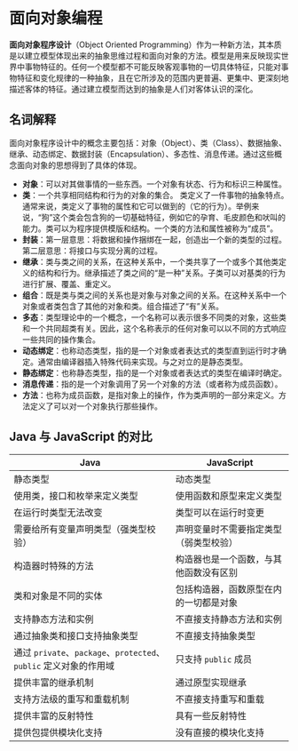 # 面向对象编程

**面向对象程序设计**（Object Oriented Programming）作为一种新方法，其本质是以建立模型体现出来的抽象思维过程和面向对象的方法。模型是用来反映现实世界中事物特征的。任何一个模型都不可能反映客观事物的一切具体特征，只能对事物特征和变化规律的一种抽象，且在它所涉及的范围内更普遍、更集中、更深刻地描述客体的特征。通过建立模型而达到的抽象是人们对客体认识的深化。

## 名词解释

面向对象程序设计中的概念主要包括：对象（Object）、类（Class）、数据抽象、继承、动态绑定、数据封装（Encapsulation）、多态性、消息传递。通过这些概念面向对象的思想得到了具体的体现。

* **对象**：可以对其做事情的一些东西。一个对象有状态、行为和标识三种属性。
* **类**：一个共享相同结构和行为的对象的集合。 类定义了一件事物的抽象特点。通常来说，类定义了事物的属性和它可以做到的（它的行为）。举例来说，“狗”这个类会包含狗的一切基础特征，例如它的孕育、毛皮颜色和吠叫的能力。类可以为程序提供模版和结构。一个类的方法和属性被称为“成员”。
* **封装**：第一层意思：将数据和操作捆绑在一起，创造出一个新的类型的过程。第二层意思：将接口与实现分离的过程。
* **继承**：类与类之间的关系，在这种关系中，一个类共享了一个或多个其他类定义的结构和行为。继承描述了类之间的“是一种”关系。子类可以对基类的行为进行扩展、覆盖、重定义。
* **组合**：既是类与类之间的关系也是对象与对象之间的关系。在这种关系中一个对象或者类包含了其他的对象和类。组合描述了“有”关系。
* **多态**：类型理论中的一个概念，一个名称可以表示很多不同类的对象，这些类和一个共同超类有关。因此，这个名称表示的任何对象可以以不同的方式响应一些共同的操作集合。
* **动态绑定**：也称动态类型，指的是一个对象或者表达式的类型直到运行时才确定。通常由编译器插入特殊代码来实现。与之对立的是静态类型。
* **静态绑定**：也称静态类型，指的是一个对象或者表达式的类型在编译时确定。
* **消息传递**：指的是一个对象调用了另一个对象的方法（或者称为成员函数）。
* **方法**：也称为成员函数，是指对象上的操作，作为类声明的一部分来定义。方法定义了可以对一个对象执行那些操作。

## Java 与 JavaScript 的对比

| Java                                                         | JavaScript                             |
| ------------------------------------------------------------ | -------------------------------------- |
| 静态类型                                                     | 动态类型                               |
| 使用类，接口和枚举来定义类型                                 | 使用函数和原型来定义类型               |
| 在运行时类型无法改变                                         | 类型可以在运行时变更                   |
| 需要给所有变量声明类型（强类型校验）                         | 声明变量时不需要指定类型（弱类型校验） |
| 构造器时特殊的方法                                           | 构造器也是一个函数，与其他函数没有区别 |
| 类和对象是不同的实体                                         | 包括构造器，函数原型在内的一切都是对象 |
| 支持静态方法和实例                                           | 不直接支持静态方法和实例               |
| 通过抽象类和接口支持抽象类型                                 | 不直接支持抽象类型                     |
| 通过 `private`、`package`、`protected`、`public` 定义对象的作用域 | 只支持 `public` 成员                   |
| 提供丰富的继承机制                                           | 通过原型实现继承                       |
| 支持方法级的重写和重载机制                                   | 不直接支持重写和重载                   |
| 提供丰富的反射特性                                           | 具有一些反射特性                       |
| 提供包提供模块化支持                                         | 没有直接的模块化支持                   |

